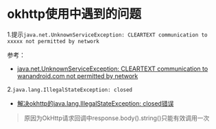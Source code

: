 # okhttp使用中遇到的问题

1.提示`java.net.UnknownServiceException: CLEARTEXT communication to xxxxx not permitted by network`

参考：

+ [java.net.UnknownServiceException: CLEARTEXT communication to wanandroid.com not permitted by network](https://blog.csdn.net/jing_80/article/details/89492429)

2.`java.lang.IllegalStateException: closed`

+ [解决okhttp的java.lang.IllegalStateException: closed错误](https://blog.csdn.net/weixin_34138521/article/details/86444021)

> 原因为OkHttp请求回调中response.body().string()只能有效调用一次
